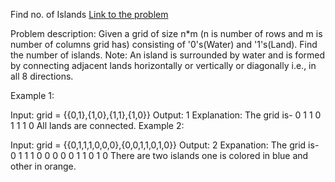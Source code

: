 Find no. of Islands
[Link to the problem](https://practice.geeksforgeeks.org/problems/find-the-number-of-islands/1/?track=DSASP-Graph&batchId=154)

Problem description:
Given a grid of size n*m (n is number of rows and m is number of columns grid has) consisting of '0's(Water) and '1's(Land). Find the number of islands.
Note: An island is surrounded by water and is formed by connecting adjacent lands horizontally or vertically or diagonally i.e., in all 8 directions.

Example 1:

Input:
grid = {{0,1},{1,0},{1,1},{1,0}}
Output:
1
Explanation:
The grid is-
0 1
1 0
1 1
1 0
All lands are connected.
Example 2:

Input:
grid = {{0,1,1,1,0,0,0},{0,0,1,1,0,1,0}}
Output:
2
Expanation:
The grid is-
0 1 1 1 0 0 0
0 0 1 1 0 1 0 
There are two islands one is colored in blue 
and other in orange.

